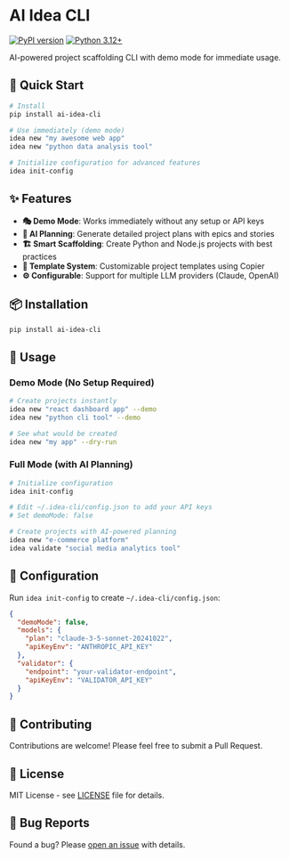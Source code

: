 # AI Idea CLI

[![PyPI version](https://badge.fury.io/py/ai-idea-cli.svg)](https://badge.fury.io/py/ai-idea-cli)
[![Python 3.12+](https://img.shields.io/badge/python-3.12+-blue.svg)](https://www.python.org/downloads/)

AI-powered project scaffolding CLI with demo mode for immediate usage.

## 🚀 Quick Start

```bash
# Install
pip install ai-idea-cli

# Use immediately (demo mode)
idea new "my awesome web app"
idea new "python data analysis tool"

# Initialize configuration for advanced features
idea init-config
```

## ✨ Features

- **🎭 Demo Mode**: Works immediately without any setup or API keys
- **🤖 AI Planning**: Generate detailed project plans with epics and stories
- **🏗️ Smart Scaffolding**: Create Python and Node.js projects with best practices
- **📝 Template System**: Customizable project templates using Copier
- **⚙️ Configurable**: Support for multiple LLM providers (Claude, OpenAI)

## 📦 Installation

```bash
pip install ai-idea-cli
```

## 🎯 Usage

### Demo Mode (No Setup Required)

```bash
# Create projects instantly
idea new "react dashboard app" --demo
idea new "python cli tool" --demo

# See what would be created
idea new "my app" --dry-run
```

### Full Mode (with AI Planning)

```bash
# Initialize configuration
idea init-config

# Edit ~/.idea-cli/config.json to add your API keys
# Set demoMode: false

# Create projects with AI-powered planning
idea new "e-commerce platform"
idea validate "social media analytics tool"
```

## 🔧 Configuration

Run `idea init-config` to create `~/.idea-cli/config.json`:

```json
{
  "demoMode": false,
  "models": {
    "plan": "claude-3-5-sonnet-20241022",
    "apiKeyEnv": "ANTHROPIC_API_KEY"
  },
  "validator": {
    "endpoint": "your-validator-endpoint",
    "apiKeyEnv": "VALIDATOR_API_KEY"
  }
}
```

## 🤝 Contributing

Contributions are welcome! Please feel free to submit a Pull Request.

## 📄 License

MIT License - see [LICENSE](LICENSE) file for details.

## 🐛 Bug Reports

Found a bug? Please [open an issue](https://github.com/oxygen-fragment/ai-idea-cli/issues) with details.
